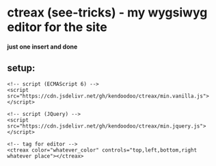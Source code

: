 # ctreax (see-tricks) - my wygsiwyg editor for the site
#### just one insert and done

## setup:
```
<!-- script (ECMAScript 6) -->
<script src="https://cdn.jsdelivr.net/gh/kendoodoo/ctreax/min.vanilla.js"></script>

<!-- script (JQuery) -->
<script src="https://cdn.jsdelivr.net/gh/kendoodoo/ctreax/min.jquery.js"></script>

<!-- tag for editor -->
<ctreax color="whatever_color" controls="top,left,bottom,right whatever place"></ctreax>
```
